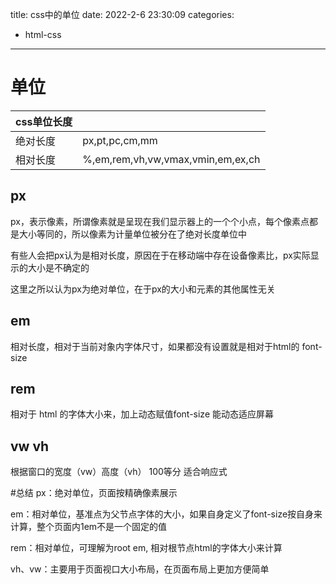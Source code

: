 title: css中的单位
date: 2022-2-6 23:30:09
categories:
- html-css
---
# 单位
| css单位长度 |  |
| ------ | ----------- |
| 绝对长度   | px,pt,pc,cm,mm |
| 相对长度 | %,em,rem,vh,vw,vmax,vmin,em,ex,ch |

## px
px，表示像素，所谓像素就是呈现在我们显示器上的一个个小点，每个像素点都是大小等同的，所以像素为计量单位被分在了绝对长度单位中

有些人会把px认为是相对长度，原因在于在移动端中存在设备像素比，px实际显示的大小是不确定的

这里之所以认为px为绝对单位，在于px的大小和元素的其他属性无关
## em
相对长度，相对于当前对象内字体尺寸，如果都没有设置就是相对于html的 font-size
## rem 
相对于 html 的字体大小来，加上动态赋值font-size 能动态适应屏幕

## vw vh
根据窗口的宽度（vw）高度（vh） 100等分 适合响应式

#总结
px：绝对单位，页面按精确像素展示

em：相对单位，基准点为父节点字体的大小，如果自身定义了font-size按自身来计算，整个页面内1em不是一个固定的值

rem：相对单位，可理解为root em, 相对根节点html的字体大小来计算

vh、vw：主要用于页面视口大小布局，在页面布局上更加方便简单